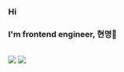 ### Hi
### I'm frontend engineer, 현명👋

<br>
 <a href="https://github.com/hyunmyungJaneLee"><img src="https://img.shields.io/badge/GitHub-181717?style=label&logo=GitHub&logoColor=white"/></a>
 <a href="https://jane.github.io"><img src="https://img.shields.io/badge/Blog-663399?style=label&logo=Gatsby&logoColor=white"/></a>

<!--
**hyunmyungJaneLee/hyunmyungJaneLee** is a ✨ _special_ ✨ repository because its `README.md` (this file) appears on your GitHub profile.

Here are some ideas to get you started:

- 🔭 I’m currently working on ...
- 🌱 I’m currently learning ...
- 👯 I’m looking to collaborate on ...
- 🤔 I’m looking for help with ...
- 💬 Ask me about ...
- 📫 How to reach me: ...
- 😄 Pronouns: ...
- ⚡ Fun fact: ...
-->
